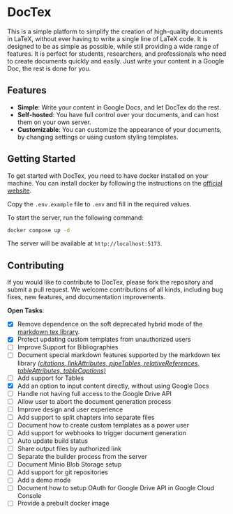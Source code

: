 # DocTex

This is a simple platform to simplify the creation of high-quality documents in LaTeX, without ever having to write a single line of LaTeX code. It is designed to be as simple as possible, while still providing a wide range of features. It is perfect for students, researchers, and professionals who need to create documents quickly and easily. Just write your content in a Google Doc, the rest is done for you.


## Features

- **Simple**: Write your content in Google Docs, and let DocTex do the rest.
- **Self-hosted**: You have full control over your documents, and can host them on your own server.
- **Customizable**: You can customize the appearance of your documents, by changing settings or using custom styling templates.


## Getting Started

To get started with DocTex, you need to have docker installed on your machine. You can install docker by following the instructions on the [official website](https://docs.docker.com/get-docker/).

Copy the `.env.example` file to `.env` and fill in the required values.

To start the server, run the following command:
```bash
docker compose up -d
```

The server will be available at `http://localhost:5173`.


## Contributing

If you would like to contribute to DocTex, please fork the repository and submit a pull request. We welcome contributions of all kinds, including bug fixes, new features, and documentation improvements.

**Open Tasks**:
- [x] Remove dependence on the soft deprecated hybrid mode of the [markdown tex library](https://ftp.snt.utwente.nl/pub/software/tex/macros/generic/markdown/markdown.pdf).
- [x] Protect updating custom templates from unauthorized users
- [ ] Improve Support for Bibliographies
- [ ] Document special markdown features supported by the markdown tex library [*(citations, linkAttributes, pipeTables, relativeReferences, tableAttributes, tableCaptions)*](https://ftp.snt.utwente.nl/pub/software/tex/macros/generic/markdown/markdown.pdf)
- [ ] Add support for Tables
- [x] Add an option to input content directly, without using Google Docs
- [ ] Handle not having full access to the Google Drive API
- [ ] Allow user to abort the document generation process
- [ ] Improve design and user experience
- [ ] Add support to split chapters into separate files
- [ ] Document how to create custom templates as a power user
- [ ] Add support for webhooks to trigger document generation
- [ ] Auto update build status
- [ ] Share output files by authorized link
- [ ] Separate the builder process from the server
- [ ] Document Minio Blob Storage setup
- [ ] Add support for git repositories
- [ ] Add a demo mode
- [ ] Document how to setup OAuth for Google Drive API in Google Cloud Console
- [ ] Provide a prebuilt docker image
